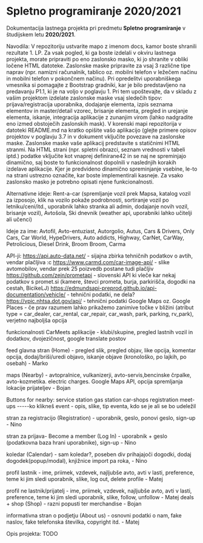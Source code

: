 # Spletno programiranje 2020/2021

Dokumentacija lastnega projekta pri predmetu **Spletno programiranje** v študijskem letu **2020/2021**.

Navodila:
V repozitoriju ustvarite mapo z imenom docs, kamor boste shranili rezultate 1. LP. Za vsak pogled, ki ga boste izdelali v okviru lastnega projekta, morate pripraviti po eno zaslonsko masko, ki jo shranite v obliki ločene HTML datoteke. Zaslonske maske pripravite za vsaj 3 različne tipe naprav (npr. namizni računalnik, tablico oz. mobilni telefon v ležečem načinu in mobilni telefon v pokončnem načinu). Pri opredelitvi uporabniškega vmesnika si pomagajte z Bootstrap gradniki, kar je bilo predstavljeno na predavanju P1.1, ki je na voljo v poglavju 1. Pri tem upoštevajte, da v skladu z vašim projektom izdelate zaslonske maske vsaj sledečih tipov:
prijava/registracija uporabnika,
dodajanje elementa,
izpis seznama elementov in master/detail vzorec,
brisanje elementa,
pregled in urejanje elementa,
iskanje,
integracija aplikacije z zunanjim virom (lahko nadgradite eno izmed obstoječih zaslonskih mask).
V korenski mapi repozitorija v datoteki README.md na kratko opišite vašo aplikacijo (glejte primere opisov projektov v poglavju 3.7 in v dokument vključite povezave na zaslonske maske. Zaslonske maske vaše aplikacij predstavite s statičnimi HTML stranmi. Na HTML strani (npr. spletni obrazci, seznam vrednosti v tabeli iptd.) podatke vključite kot vnaprej definirane42 in se naj ne spreminjajo dinamično, saj boste to funkcionalnost dopolnili v naslednjih korakih izdelave aplikacije. Kjer je predvideno dinamično spreminjanje vsebine, le-to na strani ustrezno označite, kar boste implementirali kasneje. Za vsako zaslonsko masko je potrebno opisati njene funkcionalnosti.


Alternativne ideje: 
Rent-a-car (spremljanje vozil prek Mapsa, katalog vozil za izposojo, klik na vozilo pokaže podrobnosti, sortiranje vozil po letniku/ceni/itd., uporabnik lahko stranka ali admin, dodajanje novih vozil, brisanje vozil), Avtošola, Ski dnevnik (weather api, uporabniki lahko učitelji ali učenci)


Ideje za ime: Avtofil, Avto-entuziast, Autorgolio, Autus, Cars & Drivers, Only Cars, Car World, HypeDrivers, Auto addicts, Highway, CarNet, CarWay, Petrolicious, Diesel Drink, Broom Broom, Carma

API-ji:
https://api.auto-data.net/ - sijajna zbirka tehničnih podatkov o avtih, vendar plačljiva :c
https://www.carmd.com/car-image-api/ - slike avtomobilov, vendar prek 25 poizvedb postane tudi plačljiv
https://github.com/zejn/prometapi - slovenski API ki vleče kar nekaj podatkov s promet.si (kamere, števci prometa, burja, parkirišča, dogodki na cestah, BicikeLJ)
https://edmundsapi-preprod.github.io/api-documentation/vehicle/ - tehnični podatki, ne dela?
https://vpic.nhtsa.dot.gov/api/ - tehnični podatki
Google Maps oz. Google Places - če prav razumem lahko prikažemo zanimive točke v bližini (atribut type = car_dealer, car_rental, car_repair, car_wash, park, parking, rv_park), verjetno najboljša opcija

funkcionalnosti CarMeets aplikacije - klubi/skupine, pregled lastnih vozil in dodatkov, dvojezičnost, google translate postov

feed glavna stran (Home) - pregled slik, pregled objav, like opcija, komentar opcija, dodaj/briši/uredi objavo, iskanje objave (kronološko, po lajkih, po osebah)  - Marko

maps (Nearby) - avtopralnice, vulkanizerji, avto-servis,bencinske črpalke, avto-kozmetika. electric charges.  Google Maps API, opcija spremljanja lokacije prijateljev - Bojan

Buttons for nearby:
service station
gas station
car-shops
registration
meet-ups
-----ko klikneš event - opis, slike, tip eventa, kdo se je ali se bo udeležil

stran za registracijo (Registration) - uporabnik, geslo, ponovi geslo, sign-up - Nino

stran za prijava- Become a member (Log In) - uporabnik + geslo (podatkovna baza hrani uporabnike), sign-up - Nino

koledar (Calendar) - sam koledar?, poseben div prihajajoči dogodki, dodaj dogodek(popup/modal), knjižnice import pa roka, - Nino

profil lastnik - ime, priimek, vzdevek, najljubše avto, avti v lasti, preference, teme ki jim sledi uporabnik, slike, log out, delete profile - Matej

profil ne lastnik/prijatelj - ime, priimek, vzdevek, najljubše avto, avti v lasti, preference, teme ki jim sledi uporabnik, slike, follow, unfollow - Matej
deals + shop (Shop) - razni popusti ter merchandise - Bojan

informativna stran o podjetju (About us) - osnovni podatki o nam, fake naslov, fake telefonska številka, copyright itd. - Matej

Opis projekta: TODO
